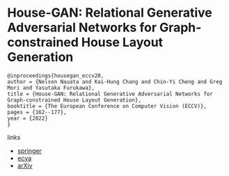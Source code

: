 # House-GAN: Relational Generative Adversarial Networks for Graph-constrained House Layout Generation

```
@inproceedings{housegan_eccv20,
author = {Nelson Nauata and Kai-Hung Chang and Chin-Yi Cheng and Greg Mori and Yasutaka Furukawa},
title = {House-GAN: Relational Generative Adversarial Networks for Graph-constrained House Layout Generation},
booktitle = {The European Conference on Computer Vision (ECCV)},
pages = {162--177},
year = {2022}
}
```

links
- [springer](https://link.springer.com/chapter/10.1007/978-3-030-58589-1_39
)
- [ecva](https://www.ecva.net/papers/eccv_2020/papers_ECCV/html/677_ECCV_2020_paper.php)
- [arXiv](https://arxiv.org/abs/2003.06988)
